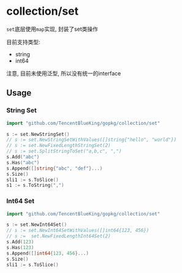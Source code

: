 # collection/set

`set`底层使用`map`实现, 封装了set类操作

目前支持类型:

- string
- int64

注意, 目前未使用泛型, 所以没有统一的interface


## Usage

### String Set

```go
import "github.com/TencentBlueKing/gopkg/collection/set"

s := set.NewStringSet()
// s := set.NewStringSetWithValues([]string{"hello", "world"})
// s := set.NewFixedLengthStringSet(2)
// s := set.SplitStringToSet("a,b,c", ",")
s.Add("abc")
s.Has("abc")
s.Append([]string{"abc", "def"}...)
s.Size()
sli1 := s.ToSlice()
s1 := s.ToString(",")
```

### Int64 Set

```go
import "github.com/TencentBlueKing/gopkg/collection/set"

s := set.NewInt64Set()
// s := set.NewInt64SetWithValues([]int64{123, 456})
// s :=  set.NewFixedLengthInt64Set(2)
s.Add(123)
s.Has(123)
s.Append([]int64{123, 456}...)
s.Size()
sli1 := s.ToSlice()
```
